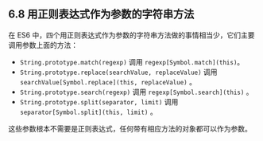 ## 6.8 用正则表达式作为参数的字符串方法

在 ES6 中，四个用正则表达式作为参数的字符串方法做的事情相当少，它们主要调用参数上面的方法：

* `String.prototype.match(regexp)` 调用 `regexp[Symbol.match](this)`。
* `String.prototype.replace(searchValue, replaceValue)` 调用 `searchValue[Symbol.replace](this, replaceValue)` 。
* `String.prototype.search(regexp)` 调用 `regexp[Symbol.search](this)` 。
* `String.prototype.split(separator, limit)` 调用 `separator[Symbol.split](this, limit)` 。

这些参数根本不需要是正则表达式，任何带有相应方法的对象都可以作为参数。
